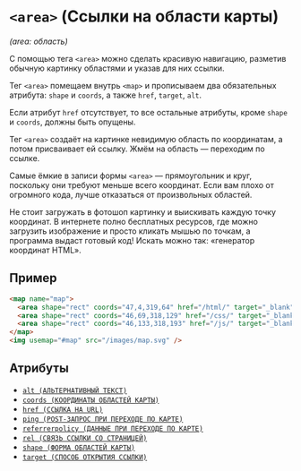 # `<area>` (Ссылки на области карты)

_(area: область)_

С помощью тега `<area>` можно сделать красивую навигацию, разметив обычную картинку областями и указав для них ссылки.

Тег `<area>` помещаем внутрь `<map>` и прописываем два обязательных атрибута: `shape` и `coords`, а также `href`, `target`, `alt`.

Если атрибут `href` отсутствует, то все остальные атрибуты, кроме `shape` и `coords`, должны быть опущены.

Тег `<area>` создаёт на картинке невидимую область по координатам, а потом присваивает ей ссылку. Жмём на область — переходим по ссылке.

Самые ёмкие в записи формы `<area>` — прямоугольник и круг, поскольку они требуют меньше всего координат. Если вам плохо от огромного кода, лучше отказаться от произвольных областей.

Не стоит загружать в фотошоп картинку и выискивать каждую точку координат. В интернете полно бесплатных ресурсов, где можно загрузить изображение и просто кликать мышью по точкам, а программа выдаст готовый код! Искать можно так: «генератор координат HTML».

## Пример

```html
<map name="map">
  <area shape="rect" coords="47,4,319,64" href="/html/" target="_blank" alt="HTML" />
  <area shape="rect" coords="46,69,318,129" href="/css/" target="_blank" alt="CSS" />
  <area shape="rect" coords="46,133,318,193" href="/js/" target="_blank" alt="JS" />
</map>
<img usemap="#map" src="/images/map.svg" />
```

## Атрибуты

- [`alt (АЛЬТЕРНАТИВНЫЙ ТЕКСТ)`](../ATTRIBUTES/alt.md)
- [`coords (КООРДИНАТЫ ОБЛАСТЕЙ КАРТЫ)`](../ATTRIBUTES/coords.md)
- [`href (ССЫЛКА НА URL)`](../ATTRIBUTES/href.md)
- [`ping (POST-ЗАПРОС ПРИ ПЕРЕХОДЕ ПО КАРТЕ)`](../ATTRIBUTES/ping.md)
- [`referrerpolicy (ДАННЫЕ ПРИ ПЕРЕХОДЕ ПО КАРТЕ)`](../ATTRIBUTES/referrerpolicy.md)
- [`rel (СВЯЗЬ ССЫЛКИ СО СТРАНИЦЕЙ)`](<../ATTRIBUTES/rel (A).md>)
- [`shape (ФОРМА ОБЛАСТЕЙ КАРТЫ)`](../ATTRIBUTES/shape.md)
- [`target (СПОСОБ ОТКРЫТИЯ ССЫЛКИ)`](../ATTRIBUTES/target.md)
